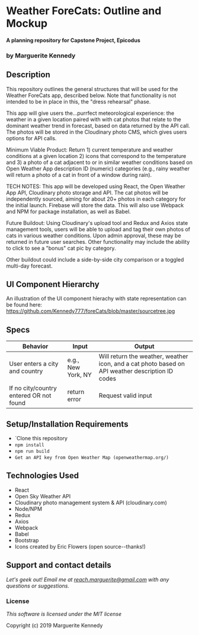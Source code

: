 # Weather ForeCats: Outline and Mockup 

#### A planning repository for Capstone Project, Epicodus

### **by Marguerite Kennedy**

## Description

This repository outlines the general structures that will be used for the Weather ForeCats app, described below. Note that functionality is not intended to be in place in this, the "dress rehearsal" phase. 

This app will give users the...purrfect meteorological experience: the weather in a given location paired with with cat photos that relate to the dominant weather trend in forecast, based on data returned by the API call. The photos will be stored in the Cloudinary photo CMS, which gives users options for API calls. 

Minimum Viable Product: Return 1) current temperature and weather conditions  at a given location 2) icons that correspond to the temperature and 3) a photo of a cat adjacent to or in similar weather conditions based on Open Weather App description ID (numeric) categories (e.g., rainy weather will return a photo of a cat in front of a window during rain).  

TECH NOTES: This app will be developed using React, the Open Weather App API, Cloudinary photo storage and API. The cat photos will be independently sourced, aiming for about 20+ photos in each category for the initial launch. Firebase will store the data. This will also use Webpack and NPM for package installation, as well as Babel.

Future Buildout: Using Cloudinary's upload tool and Redux and Axios state management tools, users will be able to upload and tag their own photos of cats in various weather conditions. Upon admin approval, these may be returned in future user searches. Other functionality may include the ability to click to see a "bonus" cat pic by category.

Other buildout could include a side-by-side city comparison or a toggled multi-day forecast.

## UI Component Hierarchy

An illustration of the UI component hierachy with state representation can be found here: https://github.com/Kennedy777/foreCats/blob/master/sourcetree.jpg

## Specs

| Behavior | Input | Output |
|----------|-------|--------|
| User enters a city and country | e.g., New York, NY | Will return the weather, weather icon, and a cat photo based on API weather description ID codes |
| If no city/country entered OR not found | return error | Request valid input

## Setup/Installation Requirements

* `Clone this repository
* `npm install`
* `npm run build`
* `Get an API key from Open Weather Map (openweathermap.org/)`

## Technologies Used
  * React
  * Open Sky Weather API
  * Cloudinary photo management system & API (cloudinary.com)
  * Node/NPM
  * Redux
  * Axios
  * Webpack
  * Babel
  * Bootstrap
  * Icons created by Eric Flowers (open source--thanks!)

## Support and contact details

_Let's geek out! Email me at reach.marguerite@gmail.com with any questions or suggestions._

### License

*This software is licensed under the MIT license*

Copyright (c) 2019 Marguerite Kennedy
